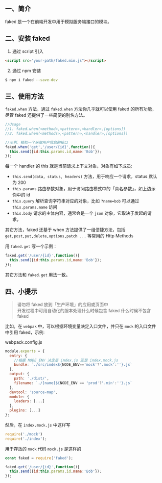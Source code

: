 ## 一、简介
faked 是一个在前端开发中用于模拟服务端接口的模块。

## 二、安装 faked

1. 通过 script 引入
```html
<script src="your-path/faked.min.js"></script>
```

2. 通过 npm 安装
```sh
$ npm i faked --save-dev
```

## 三、使用方法

`faked.when` 方法，通过 `faked.when` 方法你几乎就可以使用 faked 的所有功能，尽管 faked 还提供了一些简便的别名方法。
```js
//Usage
//1. faked.when(<method>,<pattern>,<handler>,[options])
//2. faked.when(<methods>,<pattern>,<handler>,[options])

//示例，模拟一个获取用户信息的接口
faked.when('get','/user/{id}',function(){
  this.send({id:this.params.id,name:'Bob'});
});

```
每一个 handler 的 this 就是当前请求上下文对象，对象有如下成员:
- `this.send(data, status, headers)` 方法，用于响应一个请求，status 默认为 200
- `this.params` 路由参数对象，用于访问路由模式中的「具名参数」，如上边示你中的 id
- `this.query` 解析查询字符串对应的对象，比如 `?name=bob` 可以通过 `this.params.name` 访问
- `this.body` 请求的主体内容，通常会是一个 `json` 对象，它取决于发起的请求。

其它方法，faked 还基于 when 方法提供了一组便捷方法，包括
`get,post,put,delete,options,patch ...` 等常用的 Http Methods

用 `faked.get` 写一个示例：

```js
faked.get('/user/{id}',function(){
  this.send({id:this.params.id,name:'Bob'});
});
```
其它方法和 `faked.get` 用法一致。

## 四、小提示

> 请勿将 faked 放到「生产环境」的应用或页面中  
> 开发过程中可用自动化的服本处理什么时候包含 faked 什么时候不包含 faked

比如，在 `webpak` 中，可以根据环境变量决定入口文件，并只在 `mock` 的入口文件中引用 faked，示例:

webpack.config.js
```js
module.exports = {
  entry: {
    //根据 NODE_ENV 决定是 index.js 还是 index.mock.js
    bundle: `./src/index${NODE_ENV=='mock'?'.mock':''}.js`
  },
  output: {
    path: './dist/',
    filename: `./[name]${NODE_ENV == 'prod'?'.min':''}.js`
  },
  devtool: 'source-map',
  module: {
    loaders: [...]
  },
  plugins: [...]
};
```

然后，在 `index.mock.js` 中这样写
```js
require('./mock')
require('./index');
```

用于存放的 `mock` 代码 `mock.js` 是这样的
```js
const faked = require('faked');

faked.get('/user/{id}',function(){
  this.send({id:this.params.id,name:'Bob'});
});
```